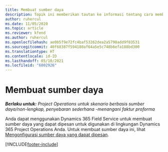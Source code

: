 ```yaml
---
title: Membuat sumber daya
description: Topik ini memberikan tautan ke informasi tentang cara membuat sumber daya yang dapat dipesan.
author: ruhercul
ms.date: 11/05/2020
ms.topic: article
ms.reviewer: kfend
ms.author: ruhercul
ms.openlocfilehash: ae0b5f9e72fc4baf53262dea2a5798add9f83531
ms.sourcegitcommit: 40f68387f594180af64a5e5c748b6efa188bd300
ms.translationtype: HT
ms.contentlocale: id-ID
ms.lasthandoff: 05/10/2021
ms.locfileid: "6002926"
---
```

# <a name="create-resources"></a>Membuat sumber daya

_**Berlaku untuk:** Project Operations untuk skenario berbasis sumber daya/non-lengkap, penyebaran sederhana -menangani faktur proforma_

Anda dapat menggunakan Dynamics 365 Field Service untuk membuat sumber daya yang dapat dipesan untuk digunakan di lingkungan Dynamics 365 Project Operations Anda. Untuk membuat sumber daya ini, lihat [Mengonfigurasi sumber daya yang dapat dipesan](/dynamics365/field-service/set-up-bookable-resources).


[!INCLUDE[footer-include](../includes/footer-banner.md)]